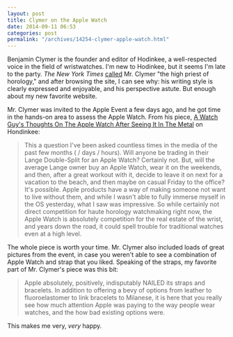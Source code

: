 ```yaml
---
layout: post
title: Clymer on the Apple Watch
date: 2014-09-11 06:53
categories: post
permalink: "/archives/14254-clymer-apple-watch.html"
---
```


Benjamin Clymer is the founder and editor of Hodinkee, a well-respected voice in the field of wristwatches. I'm new to Hodinkee, but it seems I'm late to the party. _The New York Times_ [called](http://www.nytimes.com/2013/12/22/fashion/Hodinkee-Wristwatches-Benjamin-Clymer.html) Mr. Clymer "the high priest of horology," and after browsing the site, I can see why: his writing style is clearly expressed and enjoyable, and his perspective astute. But enough about my new favorite website.

Mr. Clymer was invited to the Apple Event a few days ago, and he got time in the hands-on area to assess the Apple Watch.    From his piece, [A Watch Guy's Thoughts On The Apple Watch After Seeing It In The Metal](http://www.hodinkee.com/blog/hodinkee-apple-watch-review) on Hondinkee:

> This a question I've been asked countless times in the media of the past few months ( / days / hours). Will anyone be trading in their Lange Double-Split for an Apple Watch? Certainly not. But, will the average Lange owner buy an Apple Watch, wear it on the weekends, and then, after a great workout with it, decide to leave it on next for a vacation to the beach, and then maybe on casual Friday to the office? It's possible. Apple products have a way of making someone not want to live without them, and while I wasn't able to fully immerse myself in the OS yesterday, what I saw was impressive. So while certainly not direct competition for haute horology watchmaking right now, the Apple Watch is absolutely competition for the real estate of the wrist, and years down the road, it could spell trouble for traditional watches even at a high level.


The whole piece is worth your time. Mr. Clymer also included loads of great pictures from the event, in case you weren't able to see a combination of Apple Watch and strap that you liked. Speaking of the straps, my favorite part of Mr. Clymer's piece was this bit:

> Apple absolutely, positively, indisputably NAILED its straps and bracelets. In addition to offering a bevy of options from leather to fluoroelastomer to link bracelets to Milanese, it is here that you really see how much attention Apple was paying to the way people wear watches, and the how bad existing options were.

This makes me very, _very_ happy.
